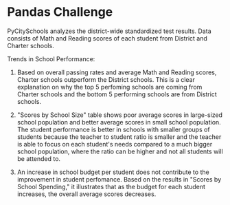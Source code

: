 # Pandas Challenge

PyCitySchools analyzes the district-wide standardized test results. Data consists of Math and Reading scores of each student from District and Charter schools. 

Trends in School Performance:

1. Based on overall passing rates and average Math and Reading scores, Charter schools outperform the District schools. This is a clear explanation on why the top 5 perfoming schools are coming from Charter schools and the bottom 5 performing schools are from District schools.

2. "Scores by School Size" table shows poor average scores in large-sized school population and better average scores in small school population. The student performance is better in schools with smaller groups of students because the teacher to student ratio is smaller and the teacher is able to focus on each student's needs compared to a much bigger school population, where the ratio can be higher and not all students will be attended to.  

3. An increase in school budget per student does not contribute to the improvement in student perfomance. Based on the results in "Scores by School Spending," it illustrates that as the budget for each student increases, the overall average scores decreases. 
